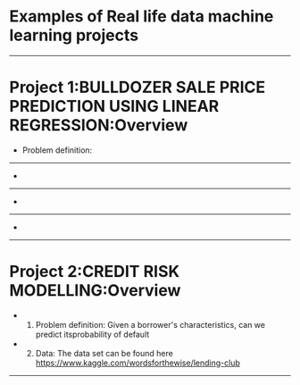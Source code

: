 # Examples of Real life data machine learning projects
---
# Project 1:BULLDOZER SALE PRICE PREDICTION USING LINEAR REGRESSION:Overview
 * Problem definition:
 
---
 
 *
---

 *
---

 *
---
 
# Project 2:CREDIT RISK MODELLING:Overview

 * 1. Problem definition: Given a borrower's characteristics, can we predict
      itsprobability of default

 * 2. Data: The data set can be found here https://www.kaggle.com/wordsforthewise/lending-club
 ---
